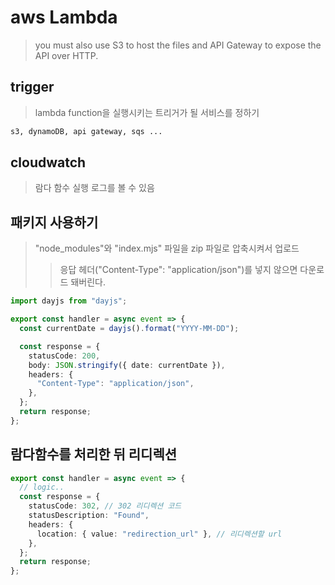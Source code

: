 # aws Lambda

> you must also use S3 to host the files and API Gateway to expose the API over HTTP.

## trigger

> lambda function을 실행시키는 트리거가 될 서비스를 정하기

```txt
s3, dynamoDB, api gateway, sqs ...
```

## cloudwatch

> 람다 함수 실행 로그를 볼 수 있음

## 패키지 사용하기

> "node_modules"와 "index.mjs" 파일을 zip 파일로 압축시켜서 업로드
>
> > 응답 헤더("Content-Type": "application/json")를 넣지 않으면 다운로드 돼버린다.

```ts
import dayjs from "dayjs";

export const handler = async event => {
  const currentDate = dayjs().format("YYYY-MM-DD");

  const response = {
    statusCode: 200,
    body: JSON.stringify({ date: currentDate }),
    headers: {
      "Content-Type": "application/json",
    },
  };
  return response;
};
```

## 람다함수를 처리한 뒤 리디렉션

```ts
export const handler = async event => {
  // logic..
  const response = {
    statusCode: 302, // 302 리디렉션 코드
    statusDescription: "Found",
    headers: {
      location: { value: "redirection_url" }, // 리디렉션할 url
    },
  };
  return response;
};
```
